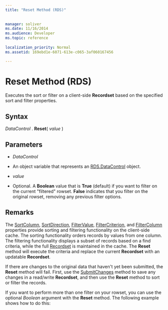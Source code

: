```yaml
---
title: "Reset Method (RDS)"
 
 
manager: soliver
ms.date: 11/16/2014
ms.audience: Developer
ms.topic: reference
  
localization_priority: Normal
ms.assetid: 169ebd1e-6071-613e-c065-3af060167456

---
```


# Reset Method (RDS)

Executes the sort or filter on a client-side **Recordset** based on the specified sort and filter properties. 
  
## Syntax

 *DataControl*  . **Reset**( *value*  ) 
  
## Parameters

-  *DataControl* 
    
- An object variable that represents an [RDS.DataControl](datacontrol-object-rds.md) object. 
    
-  *value* 
    
- Optional. A **Boolean** value that is **True** (default) if you want to filter on the current "filtered" rowset. **False** indicates that you filter on the original rowset, removing any previous filter options. 
    
## Remarks

The [SortColumn](sortcolumn-property-rds.md), [SortDirection](sortdirection-property-rds.md), [FilterValue](filtervalue-property-rds.md), [FilterCriterion](filtercriterion-property-rds.md), and [FilterColumn](filtercolumn-property-rds.md) properties provide sorting and filtering functionality on the client-side cache. The sorting functionality orders records by values from one column. The filtering functionality displays a subset of records based on a find criteria, while the full [Recordset](recordset-object-ado.md) is maintained in the cache. The **Reset** method will execute the criteria and replace the current **Recordset** with an updatable **Recordset**. 
  
If there are changes to the original data that haven't yet been submitted, the **Reset** method will fail. First, use the [SubmitChanges](submitchanges-method-rds.md) method to save any changes in a read/write **Recordset**, and then use the **Reset** method to sort or filter the records. 
  
If you want to perform more than one filter on your rowset, you can use the optional  *Boolean*  argument with the **Reset** method. The following example shows how to do this: 
  

